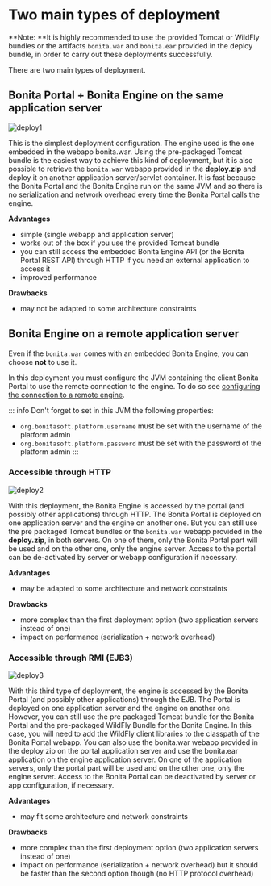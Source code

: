 # Two main types of deployment

**Note: **It is highly recommended to use the provided Tomcat or WildFly bundles or the artifacts `bonita.war` and `bonita.ear` provided in the deploy bundle, in order to carry out these deployments successfully.

There are two main types of deployment.

## Bonita Portal + Bonita Engine on the same application server

![deploy1](images/images-6_0/poss_deploy1.png)

This is the simplest deployment configuration. The engine used is the one embedded in the webapp bonita.war. Using the pre-packaged Tomcat bundle is the easiest way to achieve this kind of deployment, but it is also possible to retrieve the `bonita.war` webapp provided in the **deploy.zip** and deploy it on another application server/servlet container.
It is fast because the Bonita Portal and the Bonita Engine run on the same JVM and so there is no serialization and network overhead every time the Bonita Portal calls the engine.

**Advantages**

* simple (single webapp and application server)
* works out of the box if you use the provided Tomcat bundle
* you can still access the embedded Bonita Engine API (or the Bonita Portal REST API) through HTTP if you need an external application to access it
* improved performance

**Drawbacks**

* may not be adapted to some architecture constraints

## Bonita Engine on a remote application server

Even if the `bonita.war` comes with an embedded Bonita Engine, you can choose **not** to use it.

In this deployment you must configure the JVM containing the client Bonita Portal to use the remote connection to the engine. To do so see [configuring the connection to a remote engine](configure-client-of-bonita-bpm-engine.md#client_config).

::: info
Don't forget to set in this JVM the following properties:
 * `org.bonitasoft.platform.username` must be set with the username of the platform admin
 * `org.bonitasoft.platform.password` must be set with the password of the platform admin
:::

### Accessible through HTTP

![deploy2](images/images-6_0/poss_deploy2.png)

With this deployment, the Bonita Engine is accessed by the portal (and possibly other applications) through HTTP. The Bonita Portal is deployed on one application server and the engine on another one.
But you can still use the pre packaged Tomcat bundles or the `bonita.war` webapp provided in the **deploy.zip**, in both servers. On one of them, only the Bonita Portal part will be used and on the other one, only the engine server. Access to the portal can be de-activated by server or webapp configuration if necessary.

**Advantages**

* may be adapted to some architecture and network constraints

**Drawbacks**

* more complex than the first deployment option (two application servers instead of one)
* impact on performance (serialization + network overhead)

### Accessible through RMI (EJB3)

![deploy3](images/images-6_0/poss_deploy3.png)

With this third type of deployment, the engine is accessed by the Bonita Portal (and possibly other applications) through the EJB.
The Portal is deployed on one application server and the engine on another one.
However, you can still use the pre packaged Tomcat bundle for the Bonita Portal and the pre-packaged WildFly Bundle for the Bonita Engine.
In this case, you will need to add the WildFly client libraries to the classpath of the Bonita Portal webapp.
You can also use the bonita.war webapp provided in the deploy zip on the portal application server and use the bonita.ear application on the engine application server. 
On one of the application servers, only the portal part will be used and on the other one, only the engine server. 
Access to the Bonita Portal can be deactivated by server or app configuration, if necessary.

**Advantages**

* may fit some architecture and network constraints

**Drawbacks**

* more complex than the first deployment option (two application servers instead of one)
* impact on performance (serialization + network overhead) but it should be faster than the second option though (no HTTP protocol overhead)
